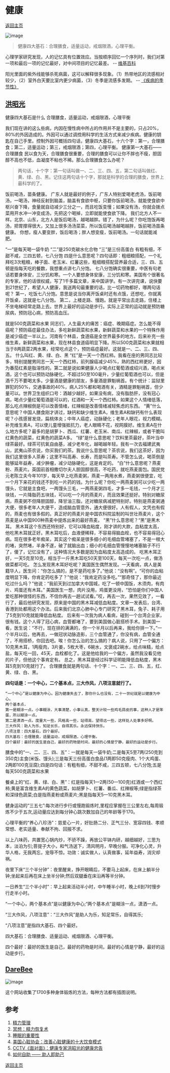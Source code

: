 # 健康
[返回主页](/)

![image](https://user-images.githubusercontent.com/95151698/148666687-14fa1d28-33e7-4cf3-b5d1-924c181806a5.png)
> 健康四大基石：合理膳食，适量运动，戒烟限酒，心理平衡。

心理学家研究发现，人的记忆具有位置效应。当按顺序回忆一个序列时，我们对第一项和最后一项的记忆最好，对中间项目的记忆最差。
-- [维基百科](https://en.wikipedia.org/wiki/Serial-position_effect)

阳光里面的紫外线能够杀死病菌，这可以解释很多现象。（1）热带地区的流感相对较少，（2）室外白天要比室内更少病菌，（3）冬季是流感多发期。
-- [《疾病的季节性》](https://astralcodexten.substack.com/p/diseasonality)

## [洪昭光](https://baike.baidu.com/item/%E6%B4%AA%E6%98%AD%E5%85%89/6906786)

健康四大基石是什么
合理膳食，适量运动，戒烟限酒，心理平衡

我们现在讲的这么些病，内因在慢性病中所占的作用并不是主要的，只占20%，80%的外因造成的。外因可以通过调控用科学的生活方式来减少疾病。健康的钥匙在自己手里。控制外因可概括四句话，健康四大基石，十六个字：第一，合理膳食；第二，适量运动；第三，戒烟限酒；第四，心理平衡。
健康第一大基石——合理膳食
民以食为天，合理膳食很重要，合理的膳食可以让你不胖也不瘦，胆固醇不高也不低，血凝度不粘也不稀。那么合理膳食怎么办呢？

>两句话，十个字：第一句话叫做一、二、三、四、五，第二句话叫做红、黄、绿、白、黑。记住这两句话十个字，那就是科学的合理的膳食，世界上最科学的了。

饭前喝汤，苗条健康。
广东人就是最好的例子，广东人特别爱喝老虎汤，饭前喝汤，一喝汤，神经反射到脑盖，脑盖有食欲中枢，只要你饭前喝汤，就能使食欲中枢兴奋下降，食量就自动减少三分之一，而且吃饭变慢；如果没有汤，你就会拨点菜用开水冲一冲变成汤，先把这个喝掉，立即就能使食欲下降。
我们北方人不一样。北京、山东，北方人是饭后喝汤，越喝越胖。错了，为什么呢？你吃饱饭再喝汤，把胃撑得很大，又加上很多汤汤菜菜，所以饭后喝汤越喝越胖，饭前喝汤苗条健康。
你想，瘦人要变胖，饭后喝汤；胖人想变瘦，饭前喝汤。一句话就能减肥。

“一”是每天喝一袋牛奶
“二”是250克碳水化合物
“三”是三份高蛋白
有粗有细，不甜不咸，三四五顿，七八分饱
四是什么意思呢？四句话即：粗细粮搭配，一个礼拜吃3次粗粮，棒子面、老玉米、红薯这些，粗细粮搭配营养最合适，三、四、五顿是指每天吃的餐数，我想重点讲七八分饱。
七八分饱确实很重要，中医有句老话若要身体安，三分饥和寒。一个人要想身体安康，三分饥和寒。美国有个很著名的专家，他的话很权威，写了1千多篇文章，来中国讲学。有一次讲完课，说快要到21世纪了，希望人人健康，我送两句最重要的话，比一切药物都好，哪两句话呢？
第一，吃饭七八分饱。意思是说当你离开饭桌时还有点饿，还想吃，你就离开饭桌，这就是七八分饱。
第二，上楼走路、慢跑。就是平常出去走路，住楼上不坐电梯经常走路上去。世界上最好的运动是步行。实际上正常的运动就是预防糖尿病，预防冠心病，预防高血压。

就是500克蔬菜和水果
同志们，人生最大的痛苦：癌症、晚期癌症。怎么能不得癌呢？预防癌症最佳办法，多吃新鲜蔬菜和水果，新鲜蔬菜和水果的一个特殊作用是减少癌症一半以上。河南有个林县，食道癌是全世界最多的地方。后来补充一些维生素，新鲜蔬菜和水果，现在林县食道癌明显下降。所以500克蔬菜和水果就相当于8两蔬菜2两水果，经常吃点这个，预防癌症最好。这就是一、二、三、四、五。
什么叫红、黄、绿、白、黑
“红”是一天一个西红柿。我看在座的男同志比较多，特别提醒男同志一天一个西红柿，前列腺癌减少45%，熟的西红柿更好，因为番茄红素是脂溶性的。第二就是说如果健康人少喝点红葡萄酒或绍兴酒，喝点米酒，这个也可以预防动脉硬化，不超过50至100毫升，少量红葡萄酒也可以，但是酒千万不要喝太多。少量酒是健康的朋友，多量酒是罪魁祸首。有个统计：监狱里罪犯的50%，交通事故的40%，病人25%都和喝酒有关，酒精是罪魁祸首，但少量可以。世界卫生组织口号：酒越少越好。如果没有病，没有脂肪肝，没有冠心病，喝点少量红葡萄酒是可以的，红酒和一天一个西红柿。如果这个人情绪低落，那么吃点辣椒倒是可以改善情绪，红辣椒是改善情绪减轻焦虑的东西。
“黄”什么意思呢？中国人膳食刚才讲过，缺钙和缺少维生素A，维生素A和缺钙有什么表现呢？小孩感冒发烧，扁桃体炎；中年人癌症，动脉硬化；老年人眼花，视力模糊。补充维生素A，可以使儿童增强抵抗力，老人眼睛不花，视网膜好。维生素A在什么地方多呢？最多的是胡萝卜、西瓜、红薯、老玉米、南瓜、红辣椒，或者干脆叫红黄色的蔬菜，红黄色的蔬菜A多。
“绿”是什么意思呢？饮料里茶最好，茶叶当中绿茶最好。绿茶可抗氧自由基，减少老年化，越喝越年轻。我有一次去福建武夷山，武夷山茶农说，你买我们的茶。我说什么意思呢？茶农说，我们这茶好，因为我们这里很多人茶寿；这里不叫高寿、长寿，而是叫茶寿。不管怎么说，喝茶倒是能够延年益寿，减少肿瘤，减少动脉硬化，这是肯定的。
“白”什么意思呢？燕麦粉、燕麦片。英国前首相撒切尔夫人胆固醇很高，不吃药，就吃燕麦面包。国民党元老陈立夫今年101岁，每天早上吃燕麦粥，燕麦一两用水煮，燕麦粥很便宜，吃一个月下来花的钱还不到吃一片药的钱。为什么呢？你吃一两燕麦粥可以少吃一两馒头，它就是主食吧，一两馒头三毛，一两燕麦粥四毛，才多一毛钱，一个月才三块钱，一片降脂药五块钱，可以吃一个月的燕麦片，而且效果还挺好。特别对糖尿病，燕麦粥不但降胆固醇，降甘油三脂，还对糖尿病减肥特别好。特别是燕麦粥通大便，很多老年人大便干，造成脑血管意外，通大便很好。人有假人，文凭也有假的，燕麦也有很多假的。真正好的燕麦片是中国农科院监制的叫世壮燕麦片，这个燕麦是从中国900种燕麦中提炼出来的最好燕麦。
“黑”什么意思呢？“黑”是黑木耳。
黑木耳这个东西还特别好，它可以降血粘度，刚才讲的大款，血粘度太高，他吃黑木耳就正好。黑木耳吃后，血液便稀释，不容易得脑血栓，也不容易得冠心病。现在很多老年痴呆，其实这个痴呆是很多细小的毛细血管堵塞了，不是一根大的堵，突然堵，半身不遂，破了就脑出血；细小的毛细血管慢慢地堵塞脑子不行了，傻了，记忆没有了，这种情况大多数是因为血粘度太高造成的。
吃黑木耳正好，一天5克至10克，相当于一斤黑木耳吃50天至100天，每天一次吃一点，做汤做菜都可吃。
怎么发现黑木耳好吃呢？美国医生偶然发现。一天看病，病人是美籍华人，医生问：“你怎么搞的，是不是药吃多了。”他说：“没有啊”。“可你的血粘度明显下降，你肯定药吃多了？”他说：“我肯定药没多吃。”“那奇怪了，那你最近吃过什么吗？”他说：“我前天到过加拿大中国城，吃了一顿中国饭，木须肉，有肉片、鸡蛋还有木耳。”
美国医生一想，肉片没用，鸡蛋更没用，“恐怕是你们中国人爱吃那种很怪的东西，不信你再去一趟试试看。”哎，再去一次，果然见效了，一看行了，最后他研究发现，原来是中国的黑木耳减低血粘度。文章一发表后，台湾、香港到处都用这个办法。后来我们北京心肺中心专门研究了黑木耳，兔子、耗子用了5克到10克就能降低血粘度。
后来有一次我为病人看病，碰到一个台湾企业家，很有钱。这个人得了冠心病，血管都堵了，要到美国做心脏搭桥手术。到美国一看，医生说：“不行，现在排的满满的，你一个半月以后再来，我给你排一下。”一个半月以后，他再去，一做冠状动脉造影，三个血管通了，你没有病，血管全通了，不用搭桥，你回去吧。唉！你怎么治的怎么搞的？病人说，只用了一个偏方：10克黑木耳，1两瘦肉，3片姜，5枚大枣，6碗水，文褒成2碗水，给点味精，给点盐，每天吃一回，45天，血栓都化了。这是他给我的一个偏方，虽然我没看见他的片子，但他这个事肯定有。
总之，黑木耳是经过科学证明能降低血粘度，黑木耳5克到10克就行了。
合理膳食就是两句话、十个字：一、二、三、四、五，红、黄、绿、白、黑。

**四句话是：一个中心，二个基本点，三大作风，八项注意就行了。**

```
“一个中心”是以健康为中心。因为健康失去了，那你什么也没有，二十一世纪就是以健康为中心。
两个基本点，
第一是糊涂一点。小事糊涂，大事清楚，小事认真，整天计较一些鸡毛蒜皮的事，这种人才是笨蛋，所以糊涂一点。
第二是潇洒一点。度量大一些，风格高一些，站得高，望得远一些，这样处人处事多好啊。
三大作风：助人为乐，知足长乐，自得其乐。永远保持快乐。
八项注意：四大基石，四个最好。
四大基石：合理膳食，适量运动，戒烟限酒，心理平衡。
四个最好：最好的医生是自己，最好的药物是时间，最好的心情是宁静，最好的运动是步行。
```

膳食中的“一、二、三、四、五”：一就是每天一袋牛奶;二是每天5至7两(250克到350克)主食(米饭、馒头);三是每天三份高蛋白食品(1两即50克瘦肉、1个大鸡蛋、2两即100克豆腐);四是四句话：有粗有细，不甜不咸，三四五顿，七八分饱;五是每天500克蔬菜和水果

餐桌上的“红、黄、绿、白、黑”：红是指每天1—2两(50—100克)红酒或一个西红柿;黄是富含维生素A的黄色蔬菜，如胡萝卜、红薯、番瓜、红辣椒等;绿是指绿茶和深绿色蔬菜;白是指燕麦粉或燕麦片;黑是指每天5—10克黑木耳。

健身运动的“三五七”:每次进行步行或慢跑锻炼时,里程应掌握在三公里左右,每周锻炼不少于五次,运动量应达到每分钟心跳次数加自己的年龄等于170。

心理平衡的“养心八珍汤”：慈爱心一片，好肚肠二分、正气三分、宽容四钱、孝顺常想、老实适量、奉献不拘、回报不求。

以上八味药，共置宽心锅内炒，不骄不躁，再放公平钵内研，越细越好，三思为本，淡泊为引;菩提子大小，和气汤送下，清风明月，早晚分服。可净化心灵，升华人格，无我两忘，宠辱不惊。功效：诚实做人，认真做事，延年益寿，消灾却祸。

夜里下床“三个半分钟”：夜里醒来，挣开眼睛后，不要马上起床，在床上躺半分钟;坐起来后再在床上坐半分钟;然后双腿垂在床沿再等半分钟。

一日养生“三个半小时”：早上起来活动半小时，中午睡半小时，晚上6到7时慢步行走半小时。

“一个中心，两个基本点”是以健康为中心;“两个基本点”是糊涂一点，潇洒一点。

“三大作风，八项注意”：“三大作风”是助人为乐，知足常乐，自得其乐;

“八项注意”是指四大基石、四个最好。

四大基石：合理膳食、适量运动、戒烟限酒、心理平衡。

四个最好：最好的医生是自己，最好的药物是时间，最好的心情是宁静，最好的运动是步行。

## [DareBee](https://darebee.com/workouts.html)

![image](https://user-images.githubusercontent.com/95151698/148666598-affb65c1-d8d4-4aec-9358-0ee505006664.png)

这个网站收集了1700多种身体锻炼的方法，每种方法都有插图说明。

## 参考

1. [精力管理](https://www.jianshu.com/p/d8aac07ffa39)
2. [冥想：精力恢复术](https://www.jianshu.com/p/0960ad225cac)
3. [睡眠的重要性](https://www.jianshu.com/p/1874a6c2c41d)
4. [美国心脏协会：改善心脏健康的十大饮食模式](https://www.bbc.com/zhongwen/simp/science-59508516)
5. [CCTV《面对面》：健康专家洪昭光的健康忠告](http://news.sina.com.cn/c/2003-02-08/1012899979.shtml)
6. [如何自助 —— 助人即助己](https://github.com/xiaolai/help-to-be-helped)

[返回主页](/)

